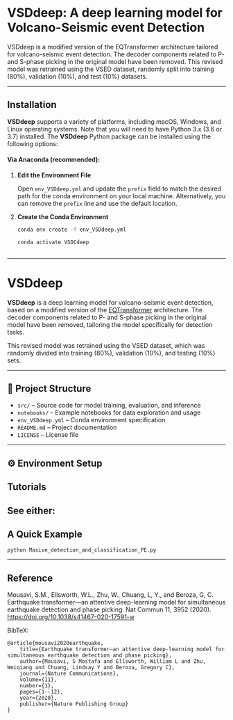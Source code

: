 # VSDdeep: A deep learning model for Volcano-Seismic event Detection


VSDdeep is a modified version of the EQTransformer architecture tailored for volcano-seismic event detection. The decoder components related to P- and S-phase picking in the original model have been removed. This revised model was retrained using the VSED dataset, randomly split into training (80%), validation (10%), and test (10%) datasets.

-----------------
## Installation

**VSDdeep** supports a variety of platforms, including macOS, Windows, and Linux operating systems. Note that you will need to have Python 3.x (3.6 or 3.7) installed. The **VSDdeep** Python package can be installed using the following options:

#### Via Anaconda (recommended):

1. **Edit the Environment File**

   Open `env_VSDdeep.yml` and update the `prefix` field to match the desired path for the conda environment on your local machine. Alternatively, you can remove the `prefix` line and use the default location.

2. **Create the Conda Environment**

   ```bash
   conda env create -f env_VSDdeep.yml
   
   conda activate VSDCdeep 
    
-------------

# VSDdeep

**VSDdeep** is a deep learning model for volcano-seismic event detection, based on a modified version of the [EQTransformer](https://github.com/smousavi05/EQTransformer) architecture. The decoder components related to P- and S-phase picking in the original model have been removed, tailoring the model specifically for detection tasks.

This revised model was retrained using the VSED dataset, which was randomly divided into training (80%), validation (10%), and testing (10%) sets.

---

## 📁 Project Structure

- `src/` – Source code for model training, evaluation, and inference  
- `notebooks/` – Example notebooks for data exploration and usage  
- `env_VSDdeep.yml` – Conda environment specification  
- `README.md` – Project documentation  
- `LICENSE` – License file  

---

## ⚙️ Environment Setup

## Tutorials

See either:
-------------------
## A Quick Example


    python Masive_detection_and_classification_PE.py


-------------
## Reference

Mousavi, S.M., Ellsworth, W.L., Zhu, W., Chuang, L, Y., and Beroza, G, C. Earthquake transformer—an attentive deep-learning model for simultaneous earthquake detection and phase picking. Nat Commun 11, 3952 (2020). https://doi.org/10.1038/s41467-020-17591-w

BibTeX:

    @article{mousavi2020earthquake,
        title={Earthquake transformer—an attentive deep-learning model for simultaneous earthquake detection and phase picking},
        author={Mousavi, S Mostafa and Ellsworth, William L and Zhu, Weiqiang and Chuang, Lindsay Y and Beroza, Gregory C},
        journal={Nature Communications},
        volume={11},
        number={1},
        pages={1--12},
        year={2020},
        publisher={Nature Publishing Group}
    }
